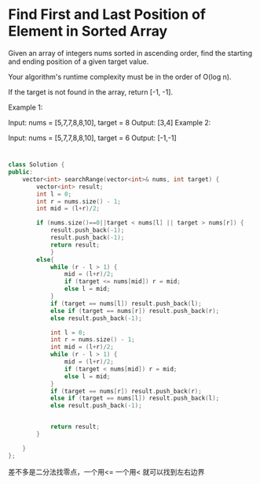 # Find First and Last Position of Element in Sorted Array
Given an array of integers nums sorted in ascending order, find the starting and ending position of a given target value.

Your algorithm's runtime complexity must be in the order of O(log n).

If the target is not found in the array, return [-1, -1].

Example 1:

Input: nums = [5,7,7,8,8,10], target = 8
Output: [3,4]
Example 2:

Input: nums = [5,7,7,8,8,10], target = 6
Output: [-1,-1]

# 
```c++
class Solution {
public:
    vector<int> searchRange(vector<int>& nums, int target) {
        vector<int> result;
        int l = 0;
        int r = nums.size() - 1;
        int mid = (l+r)/2;

        if (nums.size()==0||target < nums[l] || target > nums[r]) {
            result.push_back(-1);
            result.push_back(-1);
            return result;
            }
        else{ 
            while (r - l > 1) {
                mid = (l+r)/2;
                if (target <= nums[mid]) r = mid;
                else l = mid;
            }
            if (target == nums[l]) result.push_back(l);
            else if (target == nums[r]) result.push_back(r);
            else result.push_back(-1);

            int l = 0;
            int r = nums.size() - 1;
            int mid = (l+r)/2;
            while (r - l > 1) {
                mid = (l+r)/2;
                if (target < nums[mid]) r = mid;
                else l = mid;
            }
            if (target == nums[r]) result.push_back(r);
            else if (target == nums[l]) result.push_back(l);
            else result.push_back(-1);


            return result;
        }

    }
};
```
差不多是二分法找零点，一个用<= 一个用< 就可以找到左右边界
